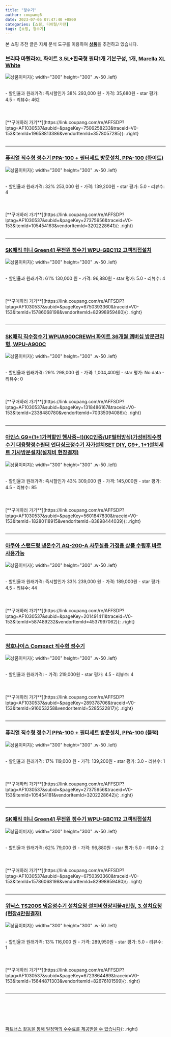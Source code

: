 ```yaml
---
title: "정수기"
author: coupang6
date: 2023-07-05 07:47:40 +0800
categories: [쇼핑, 디이털/가전]
tags: [쇼핑, 정수기]
---
```


본 쇼핑 추천 글은 자체 분석 도구를 이용하여 [**상품**](https://link.coupang.com/a/bao1ui)을 추천하고 있습니다.

### [브리타 마렐라XL 화이트 3.5L+한국형 필터1개 기본구성, 1개, Marella XL White](https://link.coupang.com/re/AFFSDP?lptag=AF1030537&subid=&pageKey=7506258233&traceid=V0-153&itemId=19658813386&vendorItemId=3578057285)

![상품이미지](https://thumbnail6.coupangcdn.com/thumbnails/remote/230x230ex/image/retail/images/5816575153730931-c71c9c8a-6e6e-4c74-aeca-4e7e5383340a.jpg){: width="300" height="300" .w-50 .left}


<br>
- 할인율과 원래가격: 즉시할인가 38%  293,000   원
- 가격: 35,680원
- star 평가: 4.5
- 리뷰수: 462
<br>
<br>
<br>
<br>
[**구매하러 가기**](https://link.coupang.com/re/AFFSDP?lptag=AF1030537&subid=&pageKey=7506258233&traceid=V0-153&itemId=19658813386&vendorItemId=3578057285){: .right}
<br>
<br>

---

### [퓨리얼 직수형 정수기 PPA-100 + 필터세트 방문설치, PPA-100 (화이트)](https://link.coupang.com/re/AFFSDP?lptag=AF1030537&subid=&pageKey=27375956&traceid=V0-153&itemId=105454163&vendorItemId=3202228641)

![상품이미지](https://thumbnail9.coupangcdn.com/thumbnails/remote/230x230ex/image/retail/images/3573352955311205-b085af52-fea1-4791-9d89-62e349ed9052.jpg){: width="300" height="300" .w-50 .left}


<br>
- 할인율과 원래가격: 32%  253,000   원
- 가격: 139,200원
- star 평가: 5.0
- 리뷰수: 4
<br>
<br>
<br>
<br>
[**구매하러 가기**](https://link.coupang.com/re/AFFSDP?lptag=AF1030537&subid=&pageKey=27375956&traceid=V0-153&itemId=105454163&vendorItemId=3202228641){: .right}
<br>
<br>

---

### [SK매직 미니 Green41 무전원 정수기 WPU-GBC112 고객직접설치](https://link.coupang.com/re/AFFSDP?lptag=AF1030537&subid=&pageKey=6750393360&traceid=V0-153&itemId=15786068198&vendorItemId=82998959480)

![상품이미지](https://thumbnail9.coupangcdn.com/thumbnails/remote/230x230ex/image/retail/images/2772967052297669-991160ce-3e9e-419c-a1a6-9f28e33fd390.jpg){: width="300" height="300" .w-50 .left}


<br>
- 할인율과 원래가격: 61%  130,000   원
- 가격: 96,880원
- star 평가: 5.0
- 리뷰수: 4
<br>
<br>
<br>
<br>
[**구매하러 가기**](https://link.coupang.com/re/AFFSDP?lptag=AF1030537&subid=&pageKey=6750393360&traceid=V0-153&itemId=15786068198&vendorItemId=82998959480){: .right}
<br>
<br>

---

### [SK매직 직수정수기 WPUA900CREWH 화이트 36개월 멤버십 방문관리형, WPU-A900C](https://link.coupang.com/re/AFFSDP?lptag=AF1030537&subid=&pageKey=1318486167&traceid=V0-153&itemId=2338480780&vendorItemId=70335094086)

![상품이미지](https://thumbnail6.coupangcdn.com/thumbnails/remote/230x230ex/image/retail/images/2020/03/05/11/9/3788d204-a955-471e-ad39-51466c59e816.jpg){: width="300" height="300" .w-50 .left}


<br>
- 할인율과 원래가격: 29%  298,000   원
- 가격: 1,004,400원
- star 평가: No data
- 리뷰수: 0
<br>
<br>
<br>
<br>
[**구매하러 가기**](https://link.coupang.com/re/AFFSDP?lptag=AF1030537&subid=&pageKey=1318486167&traceid=V0-153&itemId=2338480780&vendorItemId=70335094086){: .right}
<br>
<br>

---

### [아인스 G9+(1+1가격할인 행사중~!)(KC인증/UF필터방식)가성비직수정수기 대용량정수필터 언더싱크정수기 자가설치SET DIY, G9+, 1+1설치세트 기사방문설치(설치비 현장결제)](https://link.coupang.com/re/AFFSDP?lptag=AF1030537&subid=&pageKey=5601847830&traceid=V0-153&itemId=18280118915&vendorItemId=83898444039)

![상품이미지](https://thumbnail10.coupangcdn.com/thumbnails/remote/230x230ex/image/vendor_inventory/4033/f07df481a716286c539f42b1666e703134a7f02d0e8ee87fccca026701e7.png){: width="300" height="300" .w-50 .left}


<br>
- 할인율과 원래가격: 즉시할인가 43%  309,000   원
- 가격: 145,000원
- star 평가: 4.5
- 리뷰수: 85
<br>
<br>
<br>
<br>
[**구매하러 가기**](https://link.coupang.com/re/AFFSDP?lptag=AF1030537&subid=&pageKey=5601847830&traceid=V0-153&itemId=18280118915&vendorItemId=83898444039){: .right}
<br>
<br>

---

### [아쿠아 스탠드형 냉온수기 AQ-200-A 사무실용 가정용 상품 수령후 바로 사용가능](https://link.coupang.com/re/AFFSDP?lptag=AF1030537&subid=&pageKey=201491411&traceid=V0-153&itemId=587489232&vendorItemId=4537997062)

![상품이미지](https://thumbnail9.coupangcdn.com/thumbnails/remote/230x230ex/image/vendor_inventory/images/2019/03/23/21/7/7d0a1cd0-01dc-49f7-bdc9-ef70cdcda3b7.jpg){: width="300" height="300" .w-50 .left}


<br>
- 할인율과 원래가격: 즉시할인가 33%  239,000   원
- 가격: 189,000원
- star 평가: 4.5
- 리뷰수: 44
<br>
<br>
<br>
<br>
[**구매하러 가기**](https://link.coupang.com/re/AFFSDP?lptag=AF1030537&subid=&pageKey=201491411&traceid=V0-153&itemId=587489232&vendorItemId=4537997062){: .right}
<br>
<br>

---

### [청호나이스 Compact 직수형 정수기](https://link.coupang.com/re/AFFSDP?lptag=AF1030537&subid=&pageKey=289378706&traceid=V0-153&itemId=916053258&vendorItemId=5285522817)

![상품이미지](https://thumbnail10.coupangcdn.com/thumbnails/remote/230x230ex/image/retail/images/4687660709158918-0e79384c-2f26-4dc2-92fb-1b2b0f689936.jpg){: width="300" height="300" .w-50 .left}


<br>
- 할인율과 원래가격: 
- 가격: 219,000원
- star 평가: 4.5
- 리뷰수: 4
<br>
<br>
<br>
<br>
[**구매하러 가기**](https://link.coupang.com/re/AFFSDP?lptag=AF1030537&subid=&pageKey=289378706&traceid=V0-153&itemId=916053258&vendorItemId=5285522817){: .right}
<br>
<br>

---

### [퓨리얼 직수형 정수기 PPA-100 + 필터세트 방문설치, PPA-100 (블랙)](https://link.coupang.com/re/AFFSDP?lptag=AF1030537&subid=&pageKey=27375956&traceid=V0-153&itemId=105454181&vendorItemId=3202228642)

![상품이미지](https://thumbnail7.coupangcdn.com/thumbnails/remote/230x230ex/image/retail/images/3576005295258425-74d24cc9-70c3-40fb-96c9-d5666a2c9faf.jpg){: width="300" height="300" .w-50 .left}


<br>
- 할인율과 원래가격: 17%  119,000   원
- 가격: 139,200원
- star 평가: 3.0
- 리뷰수: 1
<br>
<br>
<br>
<br>
[**구매하러 가기**](https://link.coupang.com/re/AFFSDP?lptag=AF1030537&subid=&pageKey=27375956&traceid=V0-153&itemId=105454181&vendorItemId=3202228642){: .right}
<br>
<br>

---

### [SK매직 미니 Green41 무전원 정수기 WPU-GBC112 고객직접설치](https://link.coupang.com/re/AFFSDP?lptag=AF1030537&subid=&pageKey=6750393360&traceid=V0-153&itemId=15786068198&vendorItemId=82998959480)

![상품이미지](https://thumbnail9.coupangcdn.com/thumbnails/remote/230x230ex/image/retail/images/2772967052297669-991160ce-3e9e-419c-a1a6-9f28e33fd390.jpg){: width="300" height="300" .w-50 .left}


<br>
- 할인율과 원래가격: 62%  79,000   원
- 가격: 96,880원
- star 평가: 5.0
- 리뷰수: 2
<br>
<br>
<br>
<br>
[**구매하러 가기**](https://link.coupang.com/re/AFFSDP?lptag=AF1030537&subid=&pageKey=6750393360&traceid=V0-153&itemId=15786068198&vendorItemId=82998959480){: .right}
<br>
<br>

---

### [위닉스 TS200S 냉온정수기 설치요청 설치비현장지불4만원, 3.설치요청(현장4만원결재)](https://link.coupang.com/re/AFFSDP?lptag=AF1030537&subid=&pageKey=6723864489&traceid=V0-153&itemId=15644871303&vendorItemId=82676101599)

![상품이미지](https://thumbnail10.coupangcdn.com/thumbnails/remote/230x230ex/image/vendor_inventory/93e6/effbfa76b1d4306eff131f8f788a1f3cc7668e3b73b77d98c151647c3e3e.jpg){: width="300" height="300" .w-50 .left}


<br>
- 할인율과 원래가격: 13%  116,000   원
- 가격: 289,950원
- star 평가: 5.0
- 리뷰수: 1
<br>
<br>
<br>
<br>
[**구매하러 가기**](https://link.coupang.com/re/AFFSDP?lptag=AF1030537&subid=&pageKey=6723864489&traceid=V0-153&itemId=15644871303&vendorItemId=82676101599){: .right}
<br>
<br>

---
<br><br><br><br><br> [파트너스 활동을 통해 일정액의 수수료를 제공받을 수 있습니다](https://link.coupang.com/a/bao1ui){: .right}